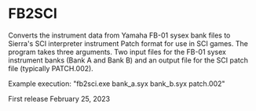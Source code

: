 # FB2SCI

Converts the instrument data from Yamaha FB-01 sysex bank files to Sierra's SCI interpreter instrument Patch format for use in SCI games. The program takes three arguments. Two input files for the FB-01 sysex instrument banks (Bank A and Bank B) and an output file for the SCI patch file (typically PATCH.002).

Example execution:
"fb2sci.exe bank_a.syx bank_b.syx patch.002"

First release February 25, 2023
